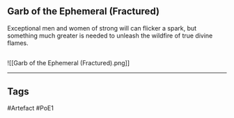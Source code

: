 ## Garb of the Ephemeral (Fractured)
Exceptional men and women of strong will can flicker a spark,
but something much greater is needed to unleash the wildfire of true divine flames.
##
![[Garb of the Ephemeral (Fractured).png]]

---
## Tags
#Artefact
#PoE1